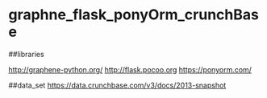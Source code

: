 # graphne_flask_ponyOrm_crunchBase

##libraries

http://graphene-python.org/
http://flask.pocoo.org
https://ponyorm.com/

##data_set
https://data.crunchbase.com/v3/docs/2013-snapshot


